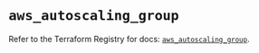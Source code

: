 # `aws_autoscaling_group`

Refer to the Terraform Registry for docs: [`aws_autoscaling_group`](https://registry.terraform.io/providers/hashicorp/aws/5.32.1/docs/resources/autoscaling_group).
